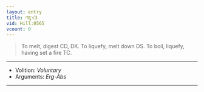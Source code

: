 ```yaml
---
layout: entry
title: འཇུ་√3
vid: Hill:0565
vcount: 0
---
```

> To melt, digest CD, DK\. To liquefy, melt down DS\. To boil, liquefy, having set a fire TC\.

---
* Volition: _Voluntary_
* Arguments: _Erg-Abs_

---

